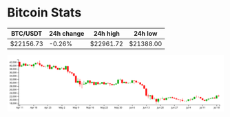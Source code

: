# Bitcoin Stats

BTC/USDT|24h change|24h high|24h low|
|---|---|---|---|
|$22156.73|-0.26%|$22961.72|$21388.00|

<img src="./chart.svg">

